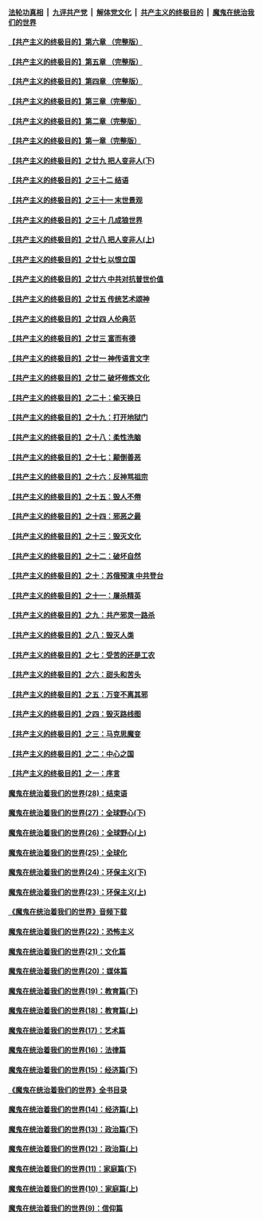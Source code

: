 ####  [法轮功真相](../../../../basic/blob/master/README.md?t=05031401) &nbsp;|&nbsp; [九评共产党](../../../../9ping.md/blob/master/README.md?t=05031401) &nbsp;|&nbsp; [解体党文化](../../../../jtdwh.md/blob/master/README.md?t=05031401)  &nbsp;|&nbsp; [共产主义的终极目的](../../../../gczydzjmd.md/blob/master/README.md?t=05031401) &nbsp;|&nbsp; [魔鬼在统治我们的世界](../../../../mgztzwmdsj.md/blob/master/README.md?t=05031401) 

#### [【共产主义的终极目的】第六章 （完整版）](../pages/nsc422/n11428913.md?t=05031401) 

#### [【共产主义的终极目的】第五章 （完整版）](../pages/nsc422/n11428912.md?t=05031401) 

#### [【共产主义的终极目的】第四章 （完整版）](../pages/nsc422/n11428907.md?t=05031401) 

#### [【共产主义的终极目的】第三章（完整版）](../pages/nsc422/n11428848.md?t=05031401) 

#### [【共产主义的终极目的】第二章（完整版）](../pages/nsc422/n11428831.md?t=05031401) 

#### [【共产主义的终极目的】第一章（完整版）](../pages/nsc422/n11417651.md?t=05031401) 

#### [【共产主义的终极目的】之廿九 把人变非人(下)](../pages/nsc422/n11344140.md?t=05031401) 

#### [【共产主义的终极目的】之三十二 结语](../pages/nsc422/n11360535.md?t=05031401) 

#### [【共产主义的终极目的】之三十一 末世景观](../pages/nsc422/n11351129.md?t=05031401) 

#### [【共产主义的终极目的】之三十 几成狼世界](../pages/nsc422/n11348280.md?t=05031401) 

#### [【共产主义的终极目的】之廿八 把人变非人(上)](../pages/nsc422/n11340492.md?t=05031401) 

#### [【共产主义的终极目的】之廿七 以恨立国](../pages/nsc422/n11336944.md?t=05031401) 

#### [【共产主义的终极目的】之廿六 中共对抗普世价值](../pages/nsc422/n11324785.md?t=05031401) 

#### [【共产主义的终极目的】之廿五 传统艺术颂神](../pages/nsc422/n11296396.md?t=05031401) 

#### [【共产主义的终极目的】之廿四 人伦典范](../pages/nsc422/n11296397.md?t=05031401) 

#### [【共产主义的终极目的】之廿三 富而有德](../pages/nsc422/n11283598.md?t=05031401) 

#### [【共产主义的终极目的】之廿一 神传语言文字](../pages/nsc422/n11263265.md?t=05031401) 

#### [【共产主义的终极目的】之廿二 破坏修炼文化](../pages/nsc422/n11245728.md?t=05031401) 

#### [【共产主义的终极目的】之二十：偷天换日](../pages/nsc422/n11238846.md?t=05031401) 

#### [【共产主义的终极目的】之十九：打开地狱门](../pages/nsc422/n11206376.md?t=05031401) 

#### [【共产主义的终极目的】之十八：柔性洗脑](../pages/nsc422/n11199994.md?t=05031401) 

#### [【共产主义的终极目的】之十七：颠倒善恶](../pages/nsc422/n11179782.md?t=05031401) 

#### [【共产主义的终极目的】之十六：反神骂祖宗](../pages/nsc422/n11166798.md?t=05031401) 

#### [【共产主义的终极目的】之十五：毁人不倦](../pages/nsc422/n11166792.md?t=05031401) 

#### [【共产主义的终极目的】之十四：邪恶之最](../pages/nsc422/n11150249.md?t=05031401) 

#### [【共产主义的终极目的】之十三：毁灭文化](../pages/nsc422/n11135227.md?t=05031401) 

#### [【共产主义的终极目的】之十二：破坏自然](../pages/nsc422/n11135214.md?t=05031401) 

#### [【共产主义的终极目的】之十：苏俄预演 中共登台](../pages/nsc422/n11118424.md?t=05031401) 

#### [【共产主义的终极目的】之十一：屠杀精英](../pages/nsc422/n11118442.md?t=05031401) 

#### [【共产主义的终极目的】之九：共产邪灵一路杀](../pages/nsc422/n11114139.md?t=05031401) 

#### [【共产主义的终极目的】之八：毁灭人类](../pages/nsc422/n11108503.md?t=05031401) 

#### [【共产主义的终极目的】之七：受苦的还是工农](../pages/nsc422/n11101809.md?t=05031401) 

#### [【共产主义的终极目的】之六：甜头和苦头](../pages/nsc422/n11096971.md?t=05031401) 

#### [【共产主义的终极目的】之五：万变不离其邪](../pages/nsc422/n11091285.md?t=05031401) 

#### [【共产主义的终极目的】之四：毁灭路线图](../pages/nsc422/n11086284.md?t=05031401) 

#### [【共产主义的终极目的】之三：马克思魔变](../pages/nsc422/n11061941.md?t=05031401) 

#### [【共产主义的终极目的】之二：中心之国](../pages/nsc422/n11047728.md?t=05031401) 

#### [【共产主义的终极目的】之一：序言](../pages/nsc422/n11086077.md?t=05031401) 

#### [魔鬼在统治着我们的世界(28)：结束语](../pages/nsc422/n10936246.md?t=05031401) 

#### [魔鬼在统治着我们的世界(27)：全球野心(下)](../pages/nsc422/n10928319.md?t=05031401) 

#### [魔鬼在统治着我们的世界(26)：全球野心(上)](../pages/nsc422/n10900318.md?t=05031401) 

#### [魔鬼在统治着我们的世界(25)：全球化](../pages/nsc422/n10788205.md?t=05031401) 

#### [魔鬼在统治着我们的世界(24)：环保主义(下)](../pages/nsc422/n10695307.md?t=05031401) 

#### [魔鬼在统治着我们的世界(23)：环保主义(上)](../pages/nsc422/n10688613.md?t=05031401) 

#### [《魔鬼在统治着我们的世界》音频下载](../pages/nsc422/n10635553.md?t=05031401) 

#### [魔鬼在统治着我们的世界(22)：恐怖主义](../pages/nsc422/n10614727.md?t=05031401) 

#### [魔鬼在统治着我们的世界(21)：文化篇](../pages/nsc422/n10597706.md?t=05031401) 

#### [魔鬼在统治着我们的世界(20)：媒体篇](../pages/nsc422/n10586579.md?t=05031401) 

#### [魔鬼在统治着我们的世界(19)：教育篇(下)](../pages/nsc422/n10564808.md?t=05031401) 

#### [魔鬼在统治着我们的世界(18)：教育篇(上)](../pages/nsc422/n10526970.md?t=05031401) 

#### [魔鬼在统治着我们的世界(17)：艺术篇](../pages/nsc422/n10499093.md?t=05031401) 

#### [魔鬼在统治着我们的世界(16)：法律篇](../pages/nsc422/n10485969.md?t=05031401) 

#### [魔鬼在统治着我们的世界(15)：经济篇(下)](../pages/nsc422/n10469975.md?t=05031401) 

#### [《魔鬼在统治着我们的世界》全书目录](../pages/nsc422/n10464261.md?t=05031401) 

#### [魔鬼在统治着我们的世界(14)：经济篇(上)](../pages/nsc422/n10457370.md?t=05031401) 

#### [魔鬼在统治着我们的世界(13)：政治篇(下)](../pages/nsc422/n10448270.md?t=05031401) 

#### [魔鬼在统治着我们的世界(12)：政治篇(上)](../pages/nsc422/n10444576.md?t=05031401) 

#### [魔鬼在统治着我们的世界(11)：家庭篇(下)](../pages/nsc422/n10440961.md?t=05031401) 

#### [魔鬼在统治着我们的世界(10)：家庭篇(上)](../pages/nsc422/n10435448.md?t=05031401) 

#### [魔鬼在统治着我们的世界(9)：信仰篇](../pages/nsc422/n10432159.md?t=05031401) 

